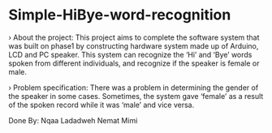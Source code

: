 # Simple-HiBye-word-recognition

› About the project:
This project aims to complete the software system that was built on phase1 by constructing hardware system made up of Arduino, LCD and PC speaker. 
This system can recognize the ‘Hi’ and ‘Bye’ words spoken from different individuals, and recognize if the speaker is female or male. 

› Problem specification: 
There was a problem in determining the gender of the speaker in some cases. Sometimes, the system gave ‘female’ as a result of the spoken record while it was ‘male’ and vice versa. 

Done By: 
Nqaa Ladadweh 
Nemat Mimi
